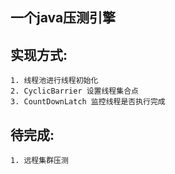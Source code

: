 ## 一个java压测引擎
## 实现方式: 
    1. 线程池进行线程初始化
    2. CyclicBarrier 设置线程集合点
    3. CountDownLatch 监控线程是否执行完成
## 待完成:
    1. 远程集群压测
